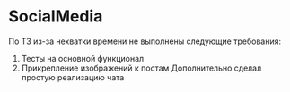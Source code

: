 # SocialMedia
По ТЗ из-за нехватки времени не выполнены следующие требования:
1. Тесты на основной функционал
2. Прикрепление изображений к постам
Дополнительно сделал простую реализацию чата

